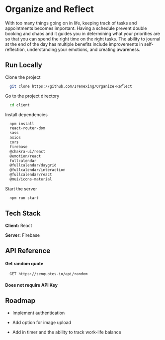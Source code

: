 
# Organize and Reflect

With too many things going on in life, keeping track of tasks and appointments becomes important.   Having a schedule prevent double booking and chaos and it guides you in determining what your priorities are so that you can spend the right time on the right tasks. The ability to journal at the end of the day has multiple benefits include improvements in self-reflection, understanding your emotions, and creating awareness.

## Run Locally

Clone the project

```bash
  git clone https://github.com/Irenexing/Organize-Reflect
```

Go to the project directory

```bash
  cd client
```

Install dependencies

```bash
  npm install
  react-router-dom
  sass
  axios
  cors
  firebase
  @chakra-ui/react
  @emotion/react
  fullcalendar
  @fullcalendar/daygrid
  @fullcalendar/interaction
  @fullcalendar/react
  @mui/icons-material
```

Start the server

```bash
  npm run start
```


## Tech Stack

**Client:** React

**Server:** Firebase


## API Reference

#### Get random quote

```http
  GET https://zenquotes.io/api/random
```

#### Does not require API Key
## Roadmap

- Implement authentication

- Add option for image upload 

- Add in timer and the ability to track work-life balance



